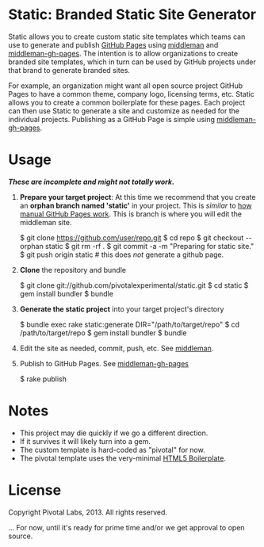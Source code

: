 # Static: Branded Static Site Generator
Static allows you to create custom static site templates which teams can use to generate and publish [GitHub Pages](http://pages.github.com/ "GitHub Pages") using [middleman](http://middlemanapp.com/ "Middleman: Hand-crafted frontend development") and [middleman-gh-pages](https://github.com/neo/middleman-gh-pages). The intention is to allow organizations to create branded site templates, which in turn can be used by GitHub projects under that brand to generate branded sites.

For example, an organization might want all open source project GitHub Pages to have a common theme, company logo, licensing terms, etc. Static allows you to create a common boilerplate for these pages. Each project can then use Static to generate a site and customize as needed for the individual projects. Publishing as a GitHub Page is simple using [middleman-gh-pages](https://github.com/neo/middleman-gh-pages).

# Usage
***These are incomplete and might not totally work.***

  1. **Prepare your target project**: At this time we recommend that you create an **orphan branch named 'static'** in your project. This is *similar* to [how manual GitHub Pages work](https://help.github.com/articles/creating-project-pages-manually). This is branch is where you will edit the middleman site.

        $ git clone https://github.com/user/repo.git
        $ cd repo
        $ git checkout --orphan static
        $ git rm -rf .
        $ git commit -a -m "Preparing for static site."
        $ git push origin static # this does *not* generate a github page.

  1. **Clone** the repository and bundle

        $ git clone git://github.com/pivotalexperimental/static.git
        $ cd static
        $ gem install bundler
        $ bundle
  1. **Generate the static project** into your target project's directory

        $ bundle exec rake static:generate DIR="/path/to/target/repo"
  	    $ cd /path/to/target/repo
	    $ gem install bundler
	    $ bundle
  1. Edit the site as needed, commit, push, etc. See [middleman](http://middlemanapp.com/ "Middleman: Hand-crafted frontend development").
  1. Publish to GitHub Pages. See [middleman-gh-pages](https://github.com/neo/middleman-gh-pages)

        $ rake publish

# Notes
  * This project may die quickly if we go a different direction.
  * If it survives it will likely turn into a gem.
  * The custom template is hard-coded as "pivotal" for now.
  * The pivotal template uses the very-minimal [HTML5 Boilerplate](http://middlemanapp.com/getting-started/ "Middleman: Getting Started").


# License
Copyright Pivotal Labs, 2013. All rights reserved.

... For now, until it's ready for prime time and/or we get approval to open source.